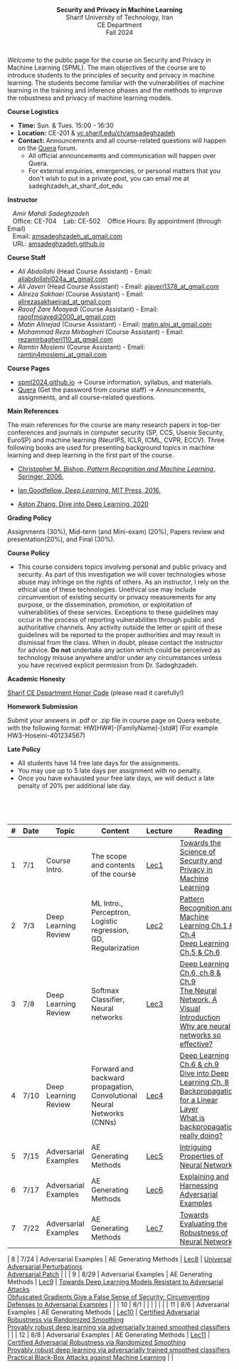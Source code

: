 <center><b>Security and Privacy in Machine Learning</b></center>
<center>Sharif University of Technology, Iran</center>
<center>CE Department</center>
<center>Fall 2024</center>


&nbsp;&nbsp;&nbsp;


_Welcome_ to the public page for the course on Security and Privacy in Machine Learning (SPML). The main objectives of the course are to introduce students to the principles of security and privacy in machine learning. The students become familiar with the vulnerabilities of machine learning in the training and inference phases and the methods to improve the robustness and privacy of machine learning models.



**Course Logistics**

   * **Time:** Sun. & Tues. 15:00 - 16:30
   * **Location:** CE-201 & [vc.sharif.edu/ch/amsadeghzadeh](https://vc.sharif.edu/ch/amsadeghzadeh)
   * **Contact:** Announcements and all course-related questions will happen on the [Quera](https://quera.org/course/add_to_course/course/18760/) forum. 
     * All official announcements and communication will happen over Quera.
     * For external enquiries, emergencies, or personal matters that you don't wish to put in a private post, you can email me at sadeghzadeh_at_sharif_dot_edu



**Instructor**

&nbsp;&nbsp;&nbsp;_Amir Mahdi Sadeghzadeh_  
&nbsp;&nbsp;&nbsp;Office: CE-704
&nbsp;&nbsp;&nbsp;Lab: CE-502
&nbsp;&nbsp;&nbsp;Office Hours: By appointment (through Email)  
&nbsp;&nbsp;&nbsp;Email: [amsadeghzadeh_at_gmail.com](mailto:amsadeghzadeh@gmail.com)  
&nbsp;&nbsp;&nbsp;URL: [amsadeghzadeh.github.io](https://amsadeghzadeh.github.io)  



**Course Staff**

* _Ali Abdollahi_ (Head Course Assistant) - Email: [aliabdollahi024a_at_gmail.com](mailto:aliabdollahi024a@gmail.com)
* _Ali Javeri_ (Head Course Assistant) - Email: [ajaveri1378_at_gmail.com](mailto:ajaveri1378@gmail.com)
* _Alireza Sakhaei_ (Course Assistant) - Email: [alirezasakhaeirad_at_gmail.com](mailto:alirezasakhaeirad@gmail.com)
*  _Raoof Zare Moayedi_ (Course Assistant) - Email: [raoofmoayedi2000_at_gmail.com](mailto:raoofmoayedi2000@gmail.com)
*  _Matin Alinejad_ (Course Assistant) - Email: [matin.alnj_at_gmail.com](mailto:matin.alnj@gmail.com)
* _Mohammad Reza Mirbagheri_ (Course Assistant) - Email: [rezamirbagheri110_at_gmail.com](mailto:rezamirbagheri110@gmail.com)
* _Ramtin Moslemi_ (Course Assistant)  - Email: [ramtin4moslemi_at_gmail.com](mailto:ramtin4moslemi@gmail.com)





**Course Pages** 

* [spml2024.github.io](spml2024.github.io) -> Course information, syllabus, and materials.
* [Quera](https://quera.org/course/add_to_course/course/18760/) (Get the password from course staff) -> Announcements, assignments, and all course-related questions.



**Main References** 

The main references for the course are many research papers in top-tier conferences and journals in computer security (SP, CCS, Usenix Security, EuroSP) and machine learning (NeurIPS, ICLR, ICML, CVPR, ECCV). Three following books are used for presenting background topics in machine learning and deep learning in
the first part of the course.

-   [Christopher M. Bishop, *Pattern Recognition and Machine Learning*,
    Springer,
    2006.](http://users.isr.ist.utl.pt/~wurmd/Livros/school/Bishop%20-%20Pattern%20Recognition%20And%20Machine%20Learning%20-%20Springer%20%202006.pdf)

-   [Ian Goodfellow, *Deep Learning*, MIT Press,
    2016.](https://www.deeplearningbook.org/)

-   [Aston Zhang, Dive into Deep Learning, 2020 ](http://d2l.ai/)



**Grading Policy**

Assignments (30%), Mid-term (and Mini-exam) (20%), Papers review and presentation(20%), and Final (30%).



**Course Policy**

-   This course considers topics involving personal and public privacy
    and security. As part of this investigation we will cover
    technologies whose abuse may infringe on the rights of others. As an
    instructor, I rely on the ethical use of these technologies.
    Unethical use may include circumvention of existing security or
    privacy measurements for any purpose, or the dissemination,
    promotion, or exploitation of vulnerabilities of these services.
    Exceptions to these guidelines may occur in the process of reporting
    vulnerabilities through public and authoritative channels. Any
    activity outside the letter or spirit of these guidelines will be
    reported to the proper authorities and may result in dismissal from
    the class. When in doubt, please contact the instructor for advice. **Do not**
    undertake any action which could be perceived as technology misuse
    anywhere and/or under any circumstances unless you have received
    explicit permission from Dr. Sadeghzadeh.



**Academic Honesty** 

[Sharif CE Department Honor Code](https://wiki.ce.sharif.edu/%D8%A2%DB%8C%DB%8C%D9%86_%D9%86%D8%A7%D9%85%D9%87/%D8%A2%D8%AF%D8%A7%D8%A8_%D9%86%D8%A7%D9%85%D9%87_%D8%A7%D9%86%D8%AC%D8%A7%D9%85_%D8%AA%D9%85%D8%B1%DB%8C%D9%86_%D9%87%D8%A7%DB%8C_%D8%AF%D8%B1%D8%B3%DB%8C) (please read it carefully!)



**Homework Submission**

Submit your answers in .pdf or .zip file in course page on Quera website, with the following format:
HW[HW#]-[FamilyName]-[std#] (For example HW3-Hoseini-401234567)



**Late Policy**

* All students have 14 free late days for the assignments.
* You may use up to 5 late days per assignment with no penalty.
* Once you have exhausted your free late days, we will deduct a late penalty of 20% per additional late day.


&nbsp;&nbsp;&nbsp;

&nbsp;&nbsp;&nbsp;


| # | Date  | Topic             | Content                                    | Lecture | Reading                                                                                                                                                                                                                                                                               | HWs |
|---|-------|-------------------|--------------------------------------------|---------|---------------------------------------------------------------------------------------------------------------------------------------------------------------------------------------------------------------------------------------------------------------------------------------|-----|
| 1 | 7/1 | Course Intro.     | The scope and contents of the course       | [Lec1](https://github.com/spml2024/spml2024.github.io/raw/main/Lectures/Lec1.pdf)    | [Towards the Science of Security and Privacy in Machine Learning](https://arxiv.org/abs/1611.03814)                                                                                                                                                                           |     |
| 2 | 7/3 | Deep Learning Review     | ML Intro., Perceptron, Logistic regression, GD, Regularization       | [Lec2](https://github.com/spml2024/spml2024.github.io/raw/main/Lectures/Lec2.pdf)    | [Pattern Recognition and Machine Learning Ch.1 & Ch.4](http://users.isr.ist.utl.pt/~wurmd/Livros/school/Bishop\%20-\%20Pattern\%20Recognition\%20And\%20Machine\%20Learning\%20-\%20Springer\%20\%202006.pdf) <br> [Deep Learning Ch.5 & Ch.6](https://www.deeplearningbook.org/)                                                                                                                                                                          |     |
| 3 | 7/8 | Deep Learning Review     |   Softmax Classifier, Neural networks          | [Lec3](https://github.com/spml2024/spml2024.github.io/raw/main/Lectures/Lec3.pdf)    |  [Deep Learning Ch.6, ch.8 & Ch.9](https://www.deeplearningbook.org/)  <br> [The Neural Network, A Visual Introduction](https://www.youtube.com/watch?v=UOvPeC8WOt8&t=20s) <br> [Why are neural networks so effective?](https://www.youtube.com/watch?v=-at7SLoVK_I&t=732s)                                                                                                                                                                         |     |
| 4 | 7/10 | Deep Learning Review     | Forward and backward propagation, Convolutional Neural Networks (CNNs)         | [Lec4](https://github.com/spml2024/spml2024.github.io/raw/main/Lectures/Lec4.pdf)    | [Deep Learning Ch.6 & ch.9](https://www.deeplearningbook.org/)   <br> [Dive into Deep Learning Ch. 8](http://d2l.ai/) <br> [Backpropagation for a Linear Layer](https://web.eecs.umich.edu/~justincj/teaching/eecs442/notes/linear-backprop.html)    <br> [What is backpropagation really doing?](https://www.youtube.com/playlist?list=PLZHQObOWTQDNU6R1_67000Dx_ZCJB-3pi)                                                                                                                                                                         |     |
| 5 | 7/15  | Adversarial Examples             | AE Generating Methods                      | [Lec5](https://github.com/spml2024/spml2024.github.io/raw/main/Lectures/Lec5.pdf)   | [Intriguing Properties of Neural Networks](https://arxiv.org/abs/1312.6199) |     |
| 6 | 7/17  | Adversarial Examples             | AE Generating Methods                              | [Lec6](https://github.com/spml2024/spml2024.github.io/raw/main/Lectures/Lec6.pdf)   |  [Explaining and Harnessing Adversarial Examples](https://arxiv.org/abs/1412.6572)                  |     |
| 7 | 7/22 | Adversarial Examples             |      AE Generating Methods                  | [Lec7](https://github.com/spml2024/spml2024.github.io/raw/main/Lectures/Lec7.pdf)   |   [Towards Evaluating the Robustness of Neural Networks](https://arxiv.org/abs/1608.04644)                                                           |    |

| 8 | 7/24 | Adversarial Examples             |      AE Generating Methods                  | [Lec8](https://github.com/spml2024/spml2024.github.io/raw/main/Lectures/Lec8.pdf)   |   [Universal Adversarial Perturbations](https://arxiv.org/abs/1610.08401) <br> [Adversarial Patch](https://arxiv.org/abs/1712.09665)                                                             |    |
| 9 | 8/29 | Adversarial Examples             |      AE Generating Methods                  | [Lec9](https://github.com/spml2024/spml2024.github.io/raw/main/Lectures/Lec9.pdf)   |    [Towards Deep Learning Models Resistant to Adversarial Attacks](https://arxiv.org/abs/1706.06083) <br> [Obfuscated Gradients Give a False Sense of Security: Circumventing Defenses to Adversarial Examples](http://proceedings.mlr.press/v80/athalye18a/athalye18a.pdf)                                                               |    |
| 10 | 8/1 |           |                    |   |                                                            |    | 
| 11 | 8/6 | Adversarial Examples             |      AE Generating Methods                  | [Lec10](https://github.com/spml2024/spml2024.github.io/raw/main/Lectures/Lec10.pdf)   |  [Certified Adversarial Robustness via Randomized Smoothing](https://arxiv.org/pdf/1902.02918) <br> [Provably robust deep learning via adversarially trained smoothed classifiers](https://proceedings.neurips.cc/paper/2019/file/3a24b25a7b092a252166a1641ae953e7-Paper.pdf)                                                            |    |
| 12 | 8/8 | Adversarial Examples             |      AE Generating Methods                  | [Lec11](https://github.com/spml2024/spml2024.github.io/raw/main/Lectures/Lec11.pdf)   |   [Certified Adversarial Robustness via Randomized Smoothing](https://arxiv.org/pdf/1902.02918) <br> [Provably robust deep learning via adversarially trained smoothed classifiers](https://proceedings.neurips.cc/paper/2019/file/3a24b25a7b092a252166a1641ae953e7-Paper.pdf) <be> [Practical Black-Box Attacks against Machine Learning](https://www.cs.purdue.edu/homes/bb/2020-fall-cs590bb/docs/at/attacks-against-machine-learning.pdf)                                                          |    |
